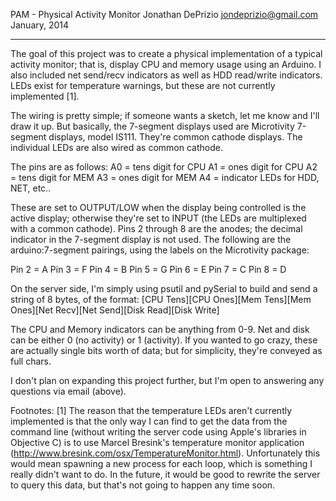 PAM - Physical Activity Monitor
Jonathan DePrizio
jondeprizio@gmail.com
January, 2014

---

The goal of this project was to create a physical implementation of a typical activity monitor; that is, display CPU and memory usage using an Arduino.  I also included net send/recv indicators as well as HDD read/write indicators.  LEDs exist for temperature warnings, but these are not currently implemented [1].

The wiring is pretty simple; if someone wants a sketch, let me know and I'll draw it up.  But basically, the 7-segment displays used are Microtivity 7-segment displays, model IS111.  They're common cathode displays.  The individual LEDs are also wired as common cathode.

The pins are as follows:
A0 = tens digit for CPU
A1 = ones digit for CPU
A2 = tens digit for MEM
A3 = ones digit for MEM
A4 = indicator LEDs for HDD, NET, etc..

These are set to OUTPUT/LOW when the display being controlled is the active display; otherwise they're set to INPUT (the LEDs are multiplexed with a common cathode).  Pins 2 through 8 are the anodes; the decimal indicator in the 7-segment display is not used.  The following are the arduino:7-segment pairings, using the labels on the Microtivity package:

Pin 2 = A
Pin 3 = F
Pin 4 = B
Pin 5 = G
Pin 6 = E
Pin 7 = C
Pin 8 = D


On the server side, I'm simply using psutil and pySerial to build and send a string of 8 bytes, of the format:
[CPU Tens][CPU Ones][Mem Tens][Mem Ones][Net Recv][Net Send][Disk Read][Disk Write]

The CPU and Memory indicators can be anything from 0-9.  Net and disk can be either 0 (no activity) or 1 (activity).  If you wanted to go crazy, these are actually single bits worth of data; but for simplicity, they're conveyed as full chars. 

I don't plan on expanding this project further, but I'm open to answering any questions via email (above).

Footnotes:
[1] The reason that the temperature LEDs aren't currently implemented is that the only way I can find to get the data from the command line (without writing the server code using Apple's libraries in Objective C) is to use Marcel Bresink's temperature monitor application (http://www.bresink.com/osx/TemperatureMonitor.html).  Unfortunately this would mean spawning a new process for each loop, which is something I really didn't want to do.  In the future, it would be good to rewrite the server to query this data, but that's not going to happen any time soon.

